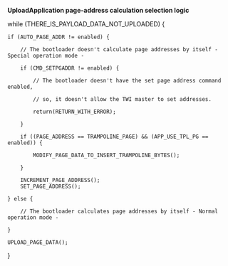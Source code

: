 __UploadApplication page-address calculation selection logic__

while (THERE_IS_PAYLOAD_DATA_NOT_UPLOADED) {

    if (AUTO_PAGE_ADDR != enabled) {
    
        // The bootloader doesn't calculate page addresses by itself - Special operation mode -
        
        if (CMD_SETPGADDR != enabled) {
        
            // The bootloader doesn't have the set page address command enabled,
            
            // so, it doesn't allow the TWI master to set addresses.
            
            return(RETURN_WITH_ERROR);
            
        }
        
        if ((PAGE_ADDRESS == TRAMPOLINE_PAGE) && (APP_USE_TPL_PG == enabled)) {
        
            MODIFY_PAGE_DATA_TO_INSERT_TRAMPOLINE_BYTES();
            
        }
        
        INCREMENT_PAGE_ADDRESS();
        SET_PAGE_ADDRESS();
        
    } else {
    
        // The bootloader calculates page addresses by itself - Normal operation mode - 
        
    }
    
    UPLOAD_PAGE_DATA();
    
}

